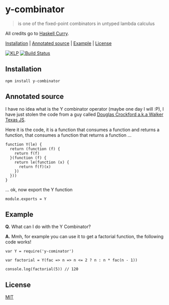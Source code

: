 # y-combinator

> is one of the fixed-point combinators in untyped lambda calculus

All credits go to [Haskell Curry](https://en.wikipedia.org/wiki/Haskell_Curry).

[Installation](#installation) |
[Annotated source](#annotated-source) |
[Example](#example) |
[License](#license)

[![KLP](https://img.shields.io/badge/kiss-literate-orange.svg)](http://g14n.info/kiss-literate-programming)
[![Build Status](https://travis-ci.org/fibo/y-combinator.svg?branch=master)](https://travis-ci.org/fibo/y-combinator?branch=master)

## Installation

```
npm install y-combinator
```

## Annotated source

I have no idea what is the Y combinator operator (maybe one day I will :P), I have just
stolen the code from a guy called [Douglas Crockford a.k.a Walker Texas JS](http://www.crockford.com/javascript/little.html).

Here it is the code, it is a function that consumes a function and returns a function, that consumes a function that returns a function ...

    function Y(le) {
      return (function (f) {
        return f(f)
      }(function (f) {
        return le(function (x) {
          return f(f)(x)
        })
      }))
    }

... ok, now export the Y function

    module.exports = Y

## Example

**Q.** What can I do with the Y Combinator?

**A.** Mmh, for example you can use it to get a factorial function, the following code works!

```
var Y = require('y-cominator')

var factorial = Y(fac => n => n <= 2 ? n : n * fac(n - 1))

console.log(factorial(5)) // 120
```

## License

[MIT](http://g14n.info/mit-license)

[KLP]: http://g14n.info/kiss-literate-programming "KISS Literate Programming"
